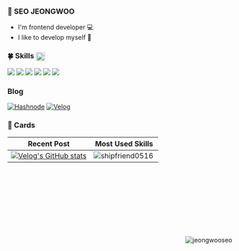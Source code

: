 ### 🦆 SEO JEONGWOO
- I'm frontend developer 💻
- I like to develop myself 🌿

<h3 >🍀 Skills
   <img align="center" width="20px" alt="깃캣" src="https://github.githubassets.com/images/mona-loading-dark.gif"/>
</h3>

<div>
  <img src="https://img.shields.io/badge/JAVASCRIPT-F7DF1E??style=flatr&logo=JavaScript&logoColor=black">
  <img src="https://img.shields.io/badge/TYPESCRIPT-3178C6??style=flatr&logo=TypeScript&logoColor=white">
  <img src="https://img.shields.io/badge/REACT-61DAFB??style=flatr&logo=React&logoColor=black">
  <img src="https://img.shields.io/badge/NEXTJS-000000??style=flatr&logo=Next.js&logoColor=white">
  <img src="https://img.shields.io/badge/NODEJS-339933??style=flatr&logo=Node.js&logoColor=white">
  <img src="https://img.shields.io/badge/Express-000000??style=flatr&logo=Express&logoColor=white">
</div>

### Blog
[![Hashnode](https://img.shields.io/badge/Hashnode-2962FF?style=for-the-badge&logo=hashnode&logoColor=white)](https://oracion.hashnode.dev)
[![Velog](https://img.shields.io/badge/Velog-20C997?style=for-the-badge&logo=velog&logoColor=white)](https://velog.io/@shipfriend/posts)

### 🚀 Cards

|Recent Post| Most Used Skills|
|---|---|
[![Velog's GitHub stats](https://velog-readme-stats.vercel.app/api/?name=shipfriend)](https://velog-readme-stats.vercel.app/api/redirect?name=shipfriend) | <img align="left" src="https://github-readme-stats.vercel.app/api/top-langs?username=shipfriend0516&show_icons=true&&hide_border=true&locale=kr&layout=compact" alt="shipfriend0516" />|


</div>
<br/>
<br/>
<br/>
<br/>
<br/>
<br/>
<br/>
<br/>
<p align="right"> <img src="https://komarev.com/ghpvc/?username=jeongwooseo&label=Profile%20views&color=cbece4&style=flat" alt="jeongwooseo" /> </p>
